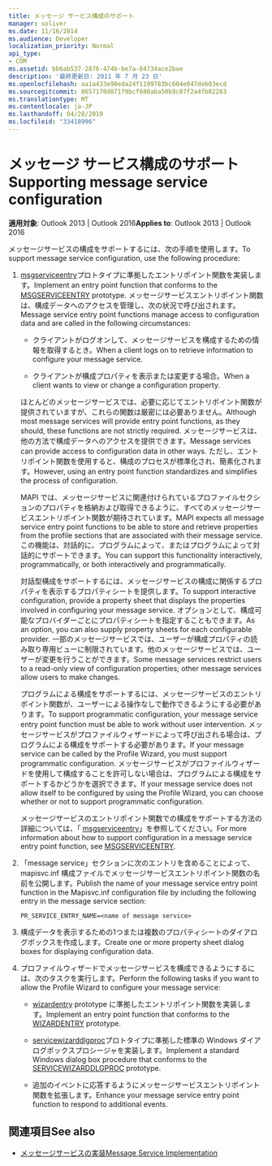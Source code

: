 ```yaml
---
title: メッセージ サービス構成のサポート
manager: soliver
ms.date: 11/16/2014
ms.audience: Developer
localization_priority: Normal
api_type:
- COM
ms.assetid: bb6ab537-2876-474b-be7a-84734ace2bae
description: '最終更新日: 2011 年 7 月 23 日'
ms.openlocfilehash: aa1a433e90eda24f1199783bc604e047deb03ecd
ms.sourcegitcommit: 8657170d071f9bcf680aba50b9c07f2a4fb82283
ms.translationtype: MT
ms.contentlocale: ja-JP
ms.lasthandoff: 04/28/2019
ms.locfileid: "33418996"
---
```

# <a name="supporting-message-service-configuration"></a><span data-ttu-id="5e346-103">メッセージ サービス構成のサポート</span><span class="sxs-lookup"><span data-stu-id="5e346-103">Supporting message service configuration</span></span>
  
<span data-ttu-id="5e346-104">**適用対象**: Outlook 2013 | Outlook 2016</span><span class="sxs-lookup"><span data-stu-id="5e346-104">**Applies to**: Outlook 2013 | Outlook 2016</span></span> 
  
<span data-ttu-id="5e346-105">メッセージサービスの構成をサポートするには、次の手順を使用します。</span><span class="sxs-lookup"><span data-stu-id="5e346-105">To support message service configuration, use the following procedure:</span></span>
  
1. <span data-ttu-id="5e346-106">[msgserviceentry](msgserviceentry.md)プロトタイプに準拠したエントリポイント関数を実装します。</span><span class="sxs-lookup"><span data-stu-id="5e346-106">Implement an entry point function that conforms to the [MSGSERVICEENTRY](msgserviceentry.md) prototype.</span></span> <span data-ttu-id="5e346-107">メッセージサービスエントリポイント関数は、構成データへのアクセスを管理し、次の状況で呼び出されます。</span><span class="sxs-lookup"><span data-stu-id="5e346-107">Message service entry point functions manage access to configuration data and are called in the following circumstances:</span></span> 
    
   - <span data-ttu-id="5e346-108">クライアントがログオンして、メッセージサービスを構成するための情報を取得するとき。</span><span class="sxs-lookup"><span data-stu-id="5e346-108">When a client logs on to retrieve information to configure your message service.</span></span>
    
   - <span data-ttu-id="5e346-109">クライアントが構成プロパティを表示または変更する場合。</span><span class="sxs-lookup"><span data-stu-id="5e346-109">When a client wants to view or change a configuration property.</span></span> 
    
   <span data-ttu-id="5e346-110">ほとんどのメッセージサービスでは、必要に応じてエントリポイント関数が提供されていますが、これらの関数は厳密には必要ありません。</span><span class="sxs-lookup"><span data-stu-id="5e346-110">Although most message services will provide entry point functions, as they should, these functions are not strictly required.</span></span> <span data-ttu-id="5e346-111">メッセージサービスは、他の方法で構成データへのアクセスを提供できます。</span><span class="sxs-lookup"><span data-stu-id="5e346-111">Message services can provide access to configuration data in other ways.</span></span> <span data-ttu-id="5e346-112">ただし、エントリポイント関数を使用すると、構成のプロセスが標準化され、簡素化されます。</span><span class="sxs-lookup"><span data-stu-id="5e346-112">However, using an entry point function standardizes and simplifies the process of configuration.</span></span>
    
   <span data-ttu-id="5e346-113">MAPI では、メッセージサービスに関連付けられているプロファイルセクションのプロパティを格納および取得できるように、すべてのメッセージサービスエントリポイント関数が期待されています。</span><span class="sxs-lookup"><span data-stu-id="5e346-113">MAPI expects all message service entry point functions to be able to store and retrieve properties from the profile sections that are associated with their message service.</span></span> <span data-ttu-id="5e346-114">この機能は、対話的に、プログラムによって、またはプログラムによって対話的にサポートできます。</span><span class="sxs-lookup"><span data-stu-id="5e346-114">You can support this functionality interactively, programmatically, or both interactively and programmatically.</span></span>
    
   <span data-ttu-id="5e346-115">対話型構成をサポートするには、メッセージサービスの構成に関係するプロパティを表示するプロパティシートを提供します。</span><span class="sxs-lookup"><span data-stu-id="5e346-115">To support interactive configuration, provide a property sheet that displays the properties involved in configuring your message service.</span></span> <span data-ttu-id="5e346-116">オプションとして、構成可能なプロバイダーごとにプロパティシートを指定することもできます。</span><span class="sxs-lookup"><span data-stu-id="5e346-116">As an option, you can also supply property sheets for each configurable provider.</span></span> <span data-ttu-id="5e346-117">一部のメッセージサービスでは、ユーザーが構成プロパティの読み取り専用ビューに制限されています。他のメッセージサービスでは、ユーザーが変更を行うことができます。</span><span class="sxs-lookup"><span data-stu-id="5e346-117">Some message services restrict users to a read-only view of configuration properties; other message services allow users to make changes.</span></span>
    
   <span data-ttu-id="5e346-118">プログラムによる構成をサポートするには、メッセージサービスのエントリポイント関数が、ユーザーによる操作なしで動作できるようにする必要があります。</span><span class="sxs-lookup"><span data-stu-id="5e346-118">To support programmatic configuration, your message service entry point function must be able to work without user intervention.</span></span> <span data-ttu-id="5e346-119">メッセージサービスがプロファイルウィザードによって呼び出される場合は、プログラムによる構成をサポートする必要があります。</span><span class="sxs-lookup"><span data-stu-id="5e346-119">If your message service can be called by the Profile Wizard, you must support programmatic configuration.</span></span> <span data-ttu-id="5e346-120">メッセージサービスがプロファイルウィザードを使用して構成することを許可しない場合は、プログラムによる構成をサポートするかどうかを選択できます。</span><span class="sxs-lookup"><span data-stu-id="5e346-120">If your message service does not allow itself to be configured by using the Profile Wizard, you can choose whether or not to support programmatic configuration.</span></span>
    
   <span data-ttu-id="5e346-121">メッセージサービスのエントリポイント関数での構成をサポートする方法の詳細については、「 [msgserviceentry](msgserviceentry.md)」を参照してください。</span><span class="sxs-lookup"><span data-stu-id="5e346-121">For more information about how to support configuration in a message service entry point function, see [MSGSERVICEENTRY](msgserviceentry.md).</span></span>
    
2. <span data-ttu-id="5e346-122">「message service」セクションに次のエントリを含めることによって、mapisvc.inf 構成ファイルでメッセージサービスエントリポイント関数の名前を公開します。</span><span class="sxs-lookup"><span data-stu-id="5e346-122">Publish the name of your message service entry point function in the Mapisvc.inf configuration file by including the following entry in the message service section:</span></span>
    
   `PR_SERVICE_ENTRY_NAME=<name of message service>`
    
3. <span data-ttu-id="5e346-123">構成データを表示するための1つまたは複数のプロパティシートのダイアログボックスを作成します。</span><span class="sxs-lookup"><span data-stu-id="5e346-123">Create one or more property sheet dialog boxes for displaying configuration data.</span></span>
    
4. <span data-ttu-id="5e346-124">プロファイルウィザードでメッセージサービスを構成できるようにするには、次のタスクを実行します。</span><span class="sxs-lookup"><span data-stu-id="5e346-124">Perform the following tasks if you want to allow the Profile Wizard to configure your message service:</span></span>
    
   - <span data-ttu-id="5e346-125">[wizardentry](wizardentry.md) prototype に準拠したエントリポイント関数を実装します。</span><span class="sxs-lookup"><span data-stu-id="5e346-125">Implement an entry point function that conforms to the [WIZARDENTRY](wizardentry.md) prototype.</span></span> 
    
   - <span data-ttu-id="5e346-126">[servicewizarddlgproc](servicewizarddlgproc.md)プロトタイプに準拠した標準の Windows ダイアログボックスプロシージャを実装します。</span><span class="sxs-lookup"><span data-stu-id="5e346-126">Implement a standard Windows dialog box procedure that conforms to the [SERVICEWIZARDDLGPROC](servicewizarddlgproc.md) prototype.</span></span> 
    
   - <span data-ttu-id="5e346-127">追加のイベントに応答するようにメッセージサービスエントリポイント関数を拡張します。</span><span class="sxs-lookup"><span data-stu-id="5e346-127">Enhance your message service entry point function to respond to additional events.</span></span>
    
## <a name="see-also"></a><span data-ttu-id="5e346-128">関連項目</span><span class="sxs-lookup"><span data-stu-id="5e346-128">See also</span></span>

- [<span data-ttu-id="5e346-129">メッセージサービスの実装</span><span class="sxs-lookup"><span data-stu-id="5e346-129">Message Service Implementation</span></span>](message-service-implementation.md)


